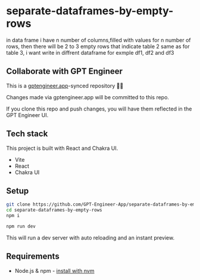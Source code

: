 # separate-dataframes-by-empty-rows

in data frame i have n number of columns,filled with values for n number of rows, then there will be 2 to 3 empty rows that indicate table 2 same as for table 3, i want write in diffrent dataframe for exmple df1, df2 and df3

## Collaborate with GPT Engineer

This is a [gptengineer.app](https://gptengineer.app)-synced repository 🌟🤖

Changes made via gptengineer.app will be committed to this repo.

If you clone this repo and push changes, you will have them reflected in the GPT Engineer UI.

## Tech stack

This project is built with React and Chakra UI.

- Vite
- React
- Chakra UI

## Setup

```sh
git clone https://github.com/GPT-Engineer-App/separate-dataframes-by-empty-rows.git
cd separate-dataframes-by-empty-rows
npm i
```

```sh
npm run dev
```

This will run a dev server with auto reloading and an instant preview.

## Requirements

- Node.js & npm - [install with nvm](https://github.com/nvm-sh/nvm#installing-and-updating)
